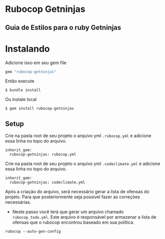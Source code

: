 # Rubocop Getninjas

## Guia de Estilos para o ruby Getninjas

# Instalando

Adicione isso em seu gem file

```ruby
gem "rubocop-getninjas"
```

Então execute

```shell
$ bundle install
```

Ou instale local

```shell
$ gem install rubocop-getninjas
```

## Setup

Crie na pasta root de seu projeto o arquivo yml `.rubocop.yml` e adicione essa linha no topo do arquivo.

```
inherit_gem:
  rubocop-getninjas: rubocop.yml

```

Crie na pasta root de seu projeto o arquivo yml `.codeclimate.yml` e adicione essa linha no topo do arquivo.
```
inherit_gem:
  rubocop-getninjas: codeclimate.yml
```


Após a criação do arquivo, será necessário gerar a lista de ofensas do projeto. Para que posteriormente seja possível fazer as correções necessárias.

- Neste passo você terá que gerar um arquivo chamado `rubocop_todo.yml`. Este arquivo é responsável por armazenar a lista de ofensas que o rubocop encontrou baseado em sua política.

```
rubocop --auto-gen-config
```

